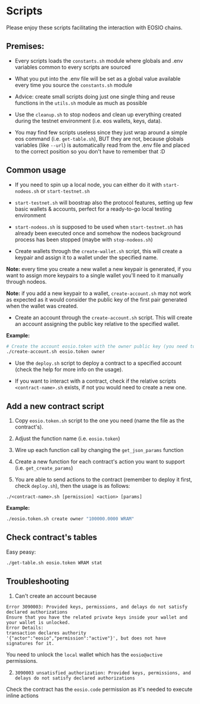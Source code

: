 # Scripts

Please enjoy these scripts facilitating the interaction with EOSIO chains.

## Premises:

- Every scripts loads the `constants.sh` module where globals and .env variables
  common to every scripts are sourced

- What you put into the .env file will be set as a global value available every time you source
  the `constants.sh` module

- Advice: create small scripts doing just one single thing and reuse functions in the `utils.sh`
  module as much as possible

- Use the `cleanup.sh` to stop nodeos and clean up everything created during the testnet environment
  (i.e. eos wallets, keys, data).

- You may find few scripts useless since they just wrap around a simple eos command (i.e. `get-table.sh`), BUT
  they are not, because globals variables (like `--url`) is automatically read from the .env file and placed
  to the correct position so you don't have to remember that :D

## Common usage

- If you need to spin up a local node, you can either do it with `start-nodeos.sh` or `start-testnet.sh`

* `start-testnet.sh` will boostrap also the protocol features, setting up few basic wallets & accounts, perfect for a
  ready-to-go local testing environment

* `start-nodeos.sh` is supposed to be used when `start-testnet.sh` has already been executed once and somehow the
  nodeos background process has been stopped (maybe with `stop-nodeos.sh`)

- Create wallets through the `create-wallet.sh` script, this will create a keypair and assign it to a wallet under
  the specified name.

**Note:** every time you create a new wallet a new keypair is generated, if you want to assign more keypairs to a single
wallet you'll need to it manually through nodeos.

**Note:** if you add a new keypair to a wallet, `create-account.sh` may not work as expected as it would consider the public
key of the first pair generated when the wallet was created.

- Create an account through the `create-account.sh` script. This will create an account assigning the public key relative to
  the specified wallet.

**Example:**

```bash
# Create the account eosio.token with the owner public key (you need to create the owner first)
./create-account.sh eosio.token owner
```

- Use the `deploy.sh` script to deploy a contract to a specified account (check the help for more info on the usage).

- If you want to interact with a contract, check if the relative scripts `<contract-name>.sh` exists, if not you would need
  to create a new one.

## Add a new contract script

1. Copy `eosio.token.sh` script to the one you need (name the file as the contract's).

2. Adjust the function name (i.e. `eosio.token`)

3. Wire up each function call by changing the `get_json_params` function

4. Create a new function for each contract's action you want to support (i.e. `get_create_params`)

5. You are able to send actions to the contract (remember to deploy it first, check `deploy.sh`), then the usage is as follows:

```
./<contract-name>.sh [permission] <action> [params]
```

**Example:**

```bash
./eosio.token.sh create owner "100000.0000 WRAM"
```

## Check contract's tables

Easy peasy:

```bash
./get-table.sh eosio.token WRAM stat
```

## Troubleshooting

1. Can't create an account because

```
Error 3090003: Provided keys, permissions, and delays do not satisfy declared authorizations
Ensure that you have the related private keys inside your wallet and your wallet is unlocked.
Error Details:
transaction declares authority '{"actor":"eosio","permission":"active"}', but does not have signatures for it.
```

You need to unlock the `local` wallet which has the `eosio@active` permissions.

2. `3090003 unsatisfied_authorization: Provided keys, permissions, and delays do not satisfy declared authorizations`

Check the contract has the `eosio.code` permission as it's needed to execute inline actions
